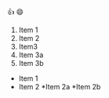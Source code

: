 :+1:
:smile:

1. Item 1
2. Item 2
3. Item3
  1. Item 3a
  2. Item 3b

* Item 1
* Item 2
  *Item 2a
  *Item 2b

